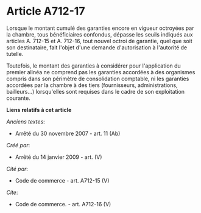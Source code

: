 # Article A712-17

Lorsque le montant cumulé des garanties encore en vigueur octroyées par la chambre, tous bénéficiaires confondus, dépasse les
seuils indiqués aux articles A. 712-15 et A. 712-16, tout nouvel octroi de garantie, quel que soit son destinataire, fait
l'objet d'une demande d'autorisation à l'autorité de tutelle. 

Toutefois, le montant des garanties à considérer pour l'application du premier alinéa ne comprend pas les garanties accordées
à des organismes compris dans son périmètre de consolidation comptable, ni les garanties accordées par la chambre à des tiers
(fournisseurs, administrations, bailleurs...) lorsqu'elles sont requises dans le cadre de son exploitation courante.

**Liens relatifs à cet article**

_Anciens textes_:

  - Arrêté du 30 novembre 2007 - art. 11 (Ab)

_Créé par_:

  - Arrêté du 14 janvier 2009 - art. (V)

_Cité par_:

  - Code de commerce - art. A712-15 (V)

_Cite_:

  - Code de commerce. - art. A712-16 (V)
